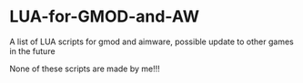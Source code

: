 # LUA-for-GMOD-and-AW


A list of LUA scripts for gmod and aimware, possible update to other games in the future



None of these scripts are made by me!!!
